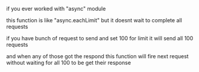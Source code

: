 if you ever worked with "async" module

this function is like "async.eachLimit" but it doesnt wait to complete all requests

if you have bunch of request to send and set 100 for limit it will send all 100 requests

and when any of those got the respond this function will fire next request without waiting for all 100 to be get their response
